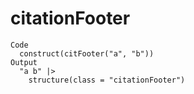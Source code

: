 # citationFooter

    Code
      construct(citFooter("a", "b"))
    Output
      "a b" |>
        structure(class = "citationFooter")

